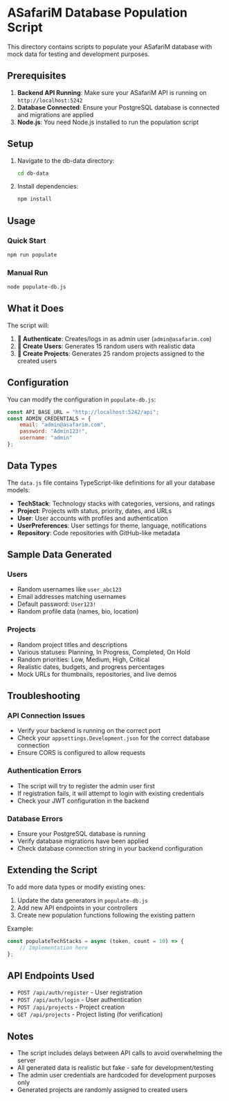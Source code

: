 # ASafariM Database Population Script

This directory contains scripts to populate your ASafariM database with mock data for testing and development purposes.

## Prerequisites

1. **Backend API Running**: Make sure your ASafariM API is running on `http://localhost:5242`
2. **Database Connected**: Ensure your PostgreSQL database is connected and migrations are applied
3. **Node.js**: You need Node.js installed to run the population script

## Setup

1. Navigate to the db-data directory:

   ```bash
   cd db-data
   ```

2. Install dependencies:

   ```bash
   npm install
   ```

## Usage

### Quick Start

```bash
npm run populate
```

### Manual Run

```bash
node populate-db.js
```

## What it Does

The script will:

1. **🔐 Authenticate**: Creates/logs in as admin user (`admin@asafarim.com`)
2. **👥 Create Users**: Generates 15 random users with realistic data
3. **📁 Create Projects**: Generates 25 random projects assigned to the created users

## Configuration

You can modify the configuration in `populate-db.js`:

```javascript
const API_BASE_URL = "http://localhost:5242/api";
const ADMIN_CREDENTIALS = {
    email: "admin@asafarim.com",
    password: "Admin123!",
    username: "admin"
};
```

## Data Types

The `data.js` file contains TypeScript-like definitions for all your database models:

- **TechStack**: Technology stacks with categories, versions, and ratings
- **Project**: Projects with status, priority, dates, and URLs
- **User**: User accounts with profiles and authentication
- **UserPreferences**: User settings for theme, language, notifications
- **Repository**: Code repositories with GitHub-like metadata

## Sample Data Generated

### Users

- Random usernames like `user_abc123`
- Email addresses matching usernames
- Default password: `User123!`
- Random profile data (names, bio, location)

### Projects

- Random project titles and descriptions
- Various statuses: Planning, In Progress, Completed, On Hold
- Random priorities: Low, Medium, High, Critical
- Realistic dates, budgets, and progress percentages
- Mock URLs for thumbnails, repositories, and live demos

## Troubleshooting

### API Connection Issues

- Verify your backend is running on the correct port
- Check your `appsettings.Development.json` for the correct database connection
- Ensure CORS is configured to allow requests

### Authentication Errors

- The script will try to register the admin user first
- If registration fails, it will attempt to login with existing credentials
- Check your JWT configuration in the backend

### Database Errors

- Ensure your PostgreSQL database is running
- Verify database migrations have been applied
- Check database connection string in your backend configuration

## Extending the Script

To add more data types or modify existing ones:

1. Update the data generators in `populate-db.js`
2. Add new API endpoints in your controllers
3. Create new population functions following the existing pattern

Example:

```javascript
const populateTechStacks = async (token, count = 10) => {
    // Implementation here
};
```

## API Endpoints Used

- `POST /api/auth/register` - User registration
- `POST /api/auth/login` - User authentication
- `POST /api/projects` - Project creation
- `GET /api/projects` - Project listing (for verification)

## Notes

- The script includes delays between API calls to avoid overwhelming the server
- All generated data is realistic but fake - safe for development/testing
- The admin user credentials are hardcoded for development purposes only
- Generated projects are randomly assigned to created users
